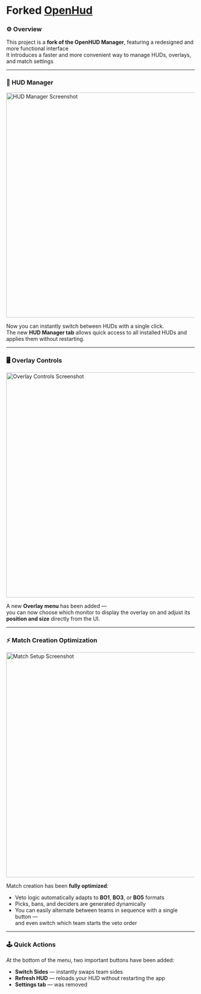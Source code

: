 # Forked [OpenHud](https://github.com/JohnTimmermann/OpenHud)

### ⚙️ Overview

This project is a **fork of the OpenHUD Manager**, featuring a redesigned and more functional interface    
It introduces a faster and more convenient way to manage HUDs, overlays, and match settings

---

###  🧩 HUD Manager

<p align="left">
  <img src="https://i.ibb.co/Hf99QBqg/image.png" alt="HUD Manager Screenshot" width="600">
</p>

Now you can instantly switch between HUDs with a single click.  
The new **HUD Manager tab** allows quick access to all installed HUDs and applies them without restarting.

---

###  🖥️ Overlay Controls

<p align="left">
  <img src="https://i.ibb.co/kgZq3wDM/image.png" alt="Overlay Controls Screenshot" width="600">
</p>

A new **Overlay menu** has been added —  
you can now choose which monitor to display the overlay on and adjust its **position and size** directly from the UI.

---

### ⚡ Match Creation Optimization
<p align="left">
  <img src="https://i.ibb.co/0RwW5SzK/image.png" alt="Match Setup Screenshot" width="600">
</p>

Match creation has been **fully optimized**:
- Veto logic automatically adapts to **BO1**, **BO3**, or **BO5** formats  
- Picks, bans, and deciders are generated dynamically  
- You can easily alternate between teams in sequence with a single button —  
  and even switch which team starts the veto order

---

###  🕹️ Quick Actions

At the bottom of the menu, two important buttons have been added:

- **Switch Sides** — instantly swaps team sides  
- **Refresh HUD** — reloads your HUD without restarting the app  
- **Settings tab** — was removed

